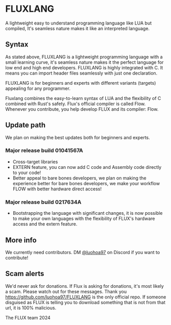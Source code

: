 # FLUXLANG
A lightweight easy to understand programming language like LUA but compiled, It's seamless nature makes it like an interpreted language.

## Syntax

As stated above, FLUXLANG is a lightweight programming language with a small learning curve, it's seamless nature makes it the perfect language for low end and high end developers.
FLUXLANG is highly integrated with C. It means you can import header files seamlessly with just one declaration.

FLUXLANG is for beginners and experts with different variants (targets) appealing for any programmer.

Fluxlang combines the easy-to-learn syntax of LUA and the flexibility of C combined with Rust's safety.
Flux's official compiler is called Flow. Whenever you contribute, you help develop FLUX and its compiler: Flow.

## Update path

We plan on making the best updates both for beginners and experts.

### Major release build 01041567A
- Cross-target libraries
- EXTERN feature, you can now add C code and Assembly code directly to your code!
- Better appeal to bare bones developers, we plan on making the experience better for bare bones developers, we make your workflow FLOW with better hardware direct access!

### Major release build 0217634A
- Bootstrapping the language with significant changes, it is now possible to make your own languages with the flexibility of FLUX's hardware access and the extern feature.

## More info

We currently need contributors. DM [@luohoa97](https://discord.com/users/1039999879893749821) on Discord if you want to contribute!

## Scam alerts

We'd never ask for donations. If Flux is asking for donations, it's most likely a scam. Please watch out for these messages. Thank you
https://github.com/luohoa97/FLUXLANG is the only official repo. If someone disguised as FLUX is telling you to download something that is not from that url, it is 100% malicious.

The FLUX team 2024
